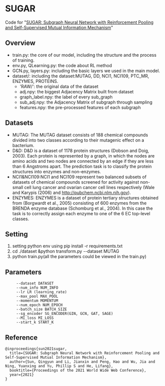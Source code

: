 # SUGAR

Code for "[SUGAR: Subgraph Neural Network with Reinforcement Pooling and Self-Supervised Mutual Information Mechanism](https://arxiv.org/abs/2101.08170)"

## Overview

- train.py: the core of our model, including the structure and the process of training.
- env.py, QLearning.py: the code about RL method
- GCN.py, layers.py: including the basic layers we used in the main model.
- dataset/: including the dataset:MUTAG, DD, NCI1, NCI109, PTC_MR, ENZYMES, PROTEINS.
  - 'RAW/': the original data of the dataset
  - adj.npy: the biggest Adjacency Matrix built from dataset
  - graph_label.npy: the label of every sub_graph
  - sub_adj.npy: the Adjacency Matrix of subgraph through sampling
  - features.npy: the pre-processed features of each subgraph

## Datasets

- MUTAG: The MUTAG dataset consists of 188 chemical compounds divided into two
  classes according to their mutagenic effect on a bacterium.
- D&D: D&D is a dataset of 1178 protein structures (Dobson and Doig, 2003). Each protein is
  represented by a graph, in which the nodes are amino acids and two nodes are connected
  by an edge if they are less than 6 Angstroms apart. The prediction task is to classify
  the protein structures into enzymes and non-enzymes.
- NCI1&NCI109:NCI1 and NCI109 represent two balanced subsets of datasets of chemical compounds screened
  for activity against non-small cell lung cancer and ovarian cancer cell lines respectively
  (Wale and Karypis (2006) and http://pubchem.ncbi.nlm.nih.gov).
- ENZYMES: ENZYMES is a dataset of protein tertiary structures obtained from (Borgwardt et al., 2005)
  consisting of 600 enzymes from the BRENDA enzyme database (Schomburg et al., 2004).
  In this case the task is to correctly assign each enzyme to one of the 6 EC top-level
  classes.

## Setting

1. setting python env using pip install -r requirements.txt
2. cd ./dataset &python transform.py --dataset MUTAG
3.  python train.py(all the parameters could be viewed in the train.py)

## Parameters
````
     --dataset DATASET
     --num_info NUM_INFO
     --lr LR (learning_rate)
     --max_pool MAX_POOL
     --momentum MOMENTUM
     --num_epoch NUM_EPOCH
     --batch_size BATCH_SIZE
     --sg_encoder SG_ENCODER(GIN, GCN, GAT, SAGE)
     --MI_loss MI_LOSS
     --start_k START_K
 ````

## Reference
````
@inproceedings{sun2021sugar,
  title={SUGAR: Subgraph Neural Network with Reinforcement Pooling and Self-Supervised Mutual Information Mechanism},
  author={Sun, Qingyun and Li, Jianxin and Peng, Hao and Wu, Jia and Ning, Yuanxing and Yu, Phillip S and He, Lifang},
  booktitle={Proceedings of the 2021 World Wide Web Conference},
  year={2021}
}
````
